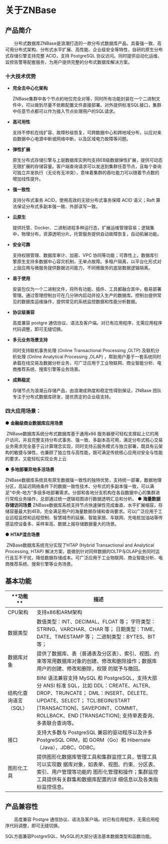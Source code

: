 # 关于ZNBase



## **产品简介**

　　分布式数据库ZNBase是浪潮打造的一款分布式数据库产品，具备强一致、高可用分布式架构、分布式水平扩展、高性能、企业级安全等特性，自研的原生分布式存储引擎支持完整 ACID，支持 PostgreSQL 协议访问。同时提供自动化运维、监控告警等配套服务，为用户提供完整的分布式数据库解决方案。

### **十大技术优势**

- **完全去中心化架构**

  ZNBase集群中各个节点的地位完全对等，同时所有功能封装在一个二进制文件中，可以做到尽量不依赖配置文件直接部署。对外提供标准SQL接口，集群中任意节点都可以作为接入节点处理用户的SQL请求。

- **高可用性**

  支持不停机在线扩容、故障秒级恢复，可跨数据中心和跨地域分布，以应对来自数据中心电源中断或网络中断，以及区域电力故障等问题。

- **弹性扩展**

  原生分布式存储引擎与上层数据库实例均支持EB级数据弹性扩展，提供可动态无限扩展的存储容量。客户端查询请求可以发送到集群任意节点，且每个查询可独立并发执行（无论有无冲突），意味着集群的吞吐能力可以随着节点数的增加线性提升。

- **强一致性**

  支持分布式事务 ACID，使用高效的无锁分布式事务保障 ACID 语义；Raft 算法保证分布式多副本强一致、外部读写一致。

- **云原生**

  提供托管、Docker、二进制进程多种运行态，扩展运维管理容易；逻辑集中，物理分布，资源透明分片。托管服务提供自动故障恢复，自动拓展功能。

- **安全可靠**

  支持权限管理、数据库审计、加密、VPC 协同等功能；可靠性上，数据库引擎原生支持多数据中心容灾机制，无单点故障。多租户隔离，以平台化形式对上层应用与微服务提供数据访问能力，不同微服务的底层数据逻辑隔离。

- **易于使用**

  安装包仅为一个二进制文件，将所有功能、插件、工具都融合其中，极易部署管理。通过管理控制台可在几分钟内启动并投入生产的数据库。控制台提供常见的数据库运维操作，提供常见的系统监控数据和性能分析数据。

- **协议级兼容**

  高度兼容 postgre 通信协议、语法及客户端。对已有应用程序，无需应用程序代码调整，即可无缝切换。

- **多元业务场景支持**

  同时支持联机事务处理 (Online Transactional Processing ,OLTP) 及联机分析处理 (Online Analytical Processing ,OLAP) ，帮助用户基于一套系统同时承载在线交易及数据分析业务，可广泛应用于工业物联网、商业智能分析、电商推荐系统、搜索引擎等业务场景。

- **成熟稳定**

  存储节点为浪潮云存储产品，由浪潮成熟度和稳定性得到保证，ZNBase 团队专注于分布式数据库研发，提优质定的企业级支持。
  
### **四大应用场景：**

● **金融级商业数据库应用场景**

​     ZNBase数据库系统分布式数据库基于通用x86 服务器便可轻松支撑起上亿的用户访问，并且完整支持分布式事务、强一致、多副本高可用，满足分布式核心交易业务需求完全基于云计算理念实现，同时支持云服务模式与独立部署，既具有云架构的敏捷与弹性，也兼顾了独立性与高性能，既可满足传统核心应用对安全与性能的要求，又能轻松实现业务上云

● **多地部署异地多活场景**

​     ZNBase数据库系统具有原生数据强一致性的独特优势，支持统一部署，数据地理分区，高延迟网络条件下的数据一致性技术、分布式的多副本强一致，可以满足“中央-地方”多级多地部署需求。分部和各地分支机构在各自数据中心的集群进行常规业务操作，总部通过统一逻辑视图进行数据透明汇总和分析。
● **海量数据存储访问场景**
​     ZNBase数据库系统支持节点快速弹性完成垂直、水平扩展缩容，存储容量最大到4EB，完全满足用户的海量数据存储和查询要求。可以广泛应用于工业远程监控和远程控制、智慧城市的延展、智能家居、车联网、充电桩加油站等传感监控设备多、采样率高、数据上报存储数据量大的场景。

● **HTAP混合场景**

​     ZNBase数据库系统充分实现了HTAP (Hybrid Transactional and Analytical Processing, HTAP) 解决方案，能做到针对同样数据的OLTP与OLAP业务同时运行且互不干扰，降低数据存储成本。可广泛应用于工业物联网、商业智能分析、电商推荐系统、搜索引擎等业务场景。

## 基本功能



| **功能   **           | **描述**                                                     |
| --------------------- | ------------------------------------------------------------ |
|CPU架构                |  支持x86和ARM架构                                                            |
| 数据类型              | 数值类型：INT、DECIMAL、FLOAT 等；  字符类型：STRING、VARCHAR、CHAR 等；  日期类型：TIME、DATE、TIMESTAMP 等；  二进制类型：BYTES、BIT 等； |
| 数据库对象            | 提供了数据库、表（普通表及分区表）、索引、视图、约束等常用数据库对象的创建、修改和删除操作；数据库用户的创建、修改和删除，权限  的赋予与撤回。 |
| 结构化查询语言（SQL） | BINI 语法兼容支持 MySQL  和 PostgreSQL，支持大部分 ANSI 标准  SQL，比如  DDL：CREATE、ALTER、DROP、TRUNCATE；  DML：INSERT、DELETE、  UPDATE、SELECT；  TCL:BEGIN/START [TRANSACTION]、SAVEPOINT、COMMIT、ROLLBACK、END [TRANSACTION];  支持单表查询、多表联合查询等。 |
| 接口                  | 支持大多数与 PostgreSQL 兼容的驱动程序以及许多 PostgreSQL  ORM，如 GORM（Go）和 Hibernate（Java），JDBC，ODBC。 |
| 图形化工具            | 提供图形化数据库管理工具和集群监控工具，管理工具可以实现数  据库对象，如表单、视图、约束、分区表、索引、用户管理等功能的  图形化管理和操作；集群监控工具提供有关群集和数据库配置的详  细信息以及各类指标监控信息。 |




## 产品兼容性

 　　高度兼容 Postgre 通信协议、语法及客户端。对已有应用程序，无需应用程序代码调整，即可无缝切换。

SQL方面兼容PostgreSQL、MySQL的大部分语法基本数据类型和函数功能。

